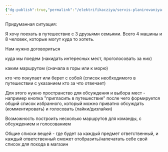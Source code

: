```yaml
---
{"dg-publish":true,"permalink":"/elektrifikacziya/servis-planirovaniya-puteshestviya/","dgHomeLink":true,"dgPassFrontmatter":false}
---
```


Придуманная ситуация:

Я хочу поехать в путешествие с 3 друзьями семьями. Всего 4 машины и 8 человек, которые могут куда то хотеть. 

Нам нужно договориться

куда мы поедем (накидать интересных мест, проголосовать за них)

каким маршрутом (сначала в горы или к морю)

кто что покупает или берет с собой (список необходимого в путешествии с указанием кто за что отвечает)

Для этого нужно пространство для обсуждения и выбора мест - например кнопка "пригласить в путешествие" после чего формируется общий список избранного, который можно приватно обсуждать (комментировать) и голосовать (лайки/дизлайки)

Возможность построить несколько маршрутов для команды, с обсуждением и голосованием

Общие списки вещей - где будет за каждый предмет ответственный, и каждый ответственный сможет отобразить/напечатать себе свой список для похода в магазин